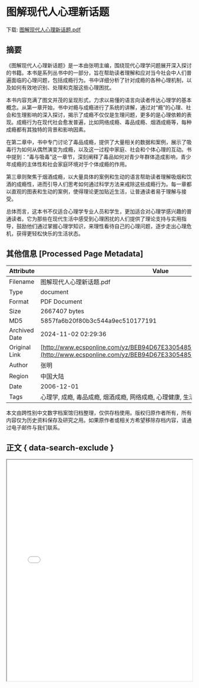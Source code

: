 # 图解现代人心理新话题

<!-- tcd_download_link -->
下载: <a href="图解现代人心理新话题.pdf" download>图解现代人心理新话题.pdf</a>
<!-- tcd_download_link_end -->

## 摘要

<!-- tcd_abstract -->
《图解现代人心理新话题》是一本由张明主编，围绕现代心理学问题展开深入探讨的书籍。本书是系列丛书中的一部分，旨在帮助读者理解和应对当今社会中人们普遍面临的心理问题，包括成瘾行为。书中详细分析了针对成瘾的各种心理机制，以及如何有效地识别、处理和克服这些心理困扰。

本书内容充满了图文并茂的呈现形式，力求以易懂的语言向读者传达心理学的基本概念。从第一章开始，书中对瘾与成瘾进行了系统的讲解，通过对“瘾”的心理、社会和生理影响的深入探讨，揭示了成瘾不仅仅是生理问题，更多的是心理依赖的表现。成瘾行为在现代社会愈发普遍，比如网络成瘾、毒品成瘾、烟酒成瘾等，每种成瘾都有其独特的背景和影响因素。

在第二章中，书中专门讨论了毒品成瘾，提供了大量相关的数据和案例，展示了吸毒行为如何从偶然演变为成瘾，以及这一过程中家庭、社会和个体心理的互动。书中提到：“毒与吸毒”这一章节，深刻阐释了毒品如何对青少年群体造成影响，青少年成瘾的主体性和社会家庭环境对于个体成瘾的作用。

第三章则聚焦于烟酒成瘾，以大量具体的案例和生动的语言帮助读者理解吸烟和饮酒的成瘾性，进而引导人们思考如何通过科学方法来戒除这些成瘾行为。每一章都以直观的图表和生动的案例，使得理论更加贴近生活，让普通读者易于理解与接受。

总体而言，这本书不仅适合心理学专业人员和学生，更加适合对心理学感兴趣的普通读者。它为那些在现代生活中感受到心理困扰的人们提供了理论支持与实用指导，鼓励他们通过掌握心理学知识，来理性看待自己的心理问题，逐步走出心理危机，获得更轻松快乐的生活状态。

<!-- tcd_abstract_end -->

## 其他信息 [Processed Page Metadata]

| Attribute       | Value                                  |
|-----------------|----------------------------------------|
| Filename        | 图解现代人心理新话题.pdf                             |
| Type            | document                                 |
| Format          | PDF Document                               |
| Size            | 2667407 bytes                           |
| MD5             | 5857fa6b20f80b3c544a9ec510177191                                  |
| Archived Date   | 2024-11-02 02:29:36                             |
| Original Link   | [http://www.ecsponline.com/yz/BEB94D67E3305485EAF32E82C749B357E000.pdf](http://www.ecsponline.com/yz/BEB94D67E3305485EAF32E82C749B357E000.pdf)                         |
| Author          | 张明                               |
| Region          | 中国大陆                               |
| Date            | 2006-12-01                                 |
| Tags            | 心理学, 成瘾, 毒品成瘾, 烟酒成瘾, 网络成瘾, 心理健康, 生活指导, 心理问题                                 |

本文由跨性别中文数字档案馆归档整理，仅供存档使用。版权归原作者所有，所有内容仅为历史资料保存及研究之用。如果原作者或相关方希望移除存档内容，请通过电子邮件与我们联系。

## 正文 { data-search-exclude }

<!-- tcd_main_text -->
<iframe src="../图解现代人心理新话题.pdf" width="100%" height="600px">
    <p>无法显示PDF，请下载查看。</p>
</iframe>
<!-- tcd_main_text_end -->

